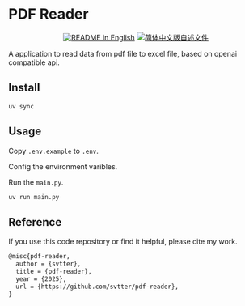 # PDF Reader

<p align="center">
  <a href="./README.md"><img alt="README in English" src="https://img.shields.io/badge/English-d9d9d9"></a>
  <a href="./README_CN.md"><img alt="简体中文版自述文件" src="https://img.shields.io/badge/简体中文-d9d9d9"></a>
</p>

A application to read data from pdf file to excel file, based on openai compatible api.

## Install

`uv sync`

## Usage

Copy `.env.example` to `.env`.

Config the environment varibles.

Run the `main.py`.

```python
uv run main.py
```

## Reference

If you use this code repository or find it helpful, please cite my work.

```latex
@misc{pdf-reader,
  author = {svtter},
  title = {pdf-reader},
  year = {2025},
  url = {https://github.com/svtter/pdf-reader},
}
```